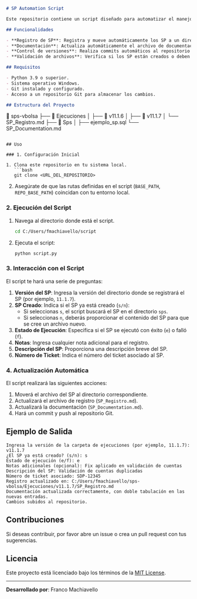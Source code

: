 ```markdown
# SP Automation Script

Este repositorio contiene un script diseñado para automatizar el manejo de Stored Procedures (SP), incluyendo su registro, documentación y control de versiones en un entorno de desarrollo estructurado.

## Funcionalidades

- **Registro de SP**: Registra y mueve automáticamente los SP a un directorio organizado.
- **Documentación**: Actualiza automáticamente el archivo de documentación de SP con las descripciones y tickets asociados.
- **Control de versiones**: Realiza commits automáticos al repositorio Git, manteniendo un historial de cambios actualizado.
- **Validación de archivos**: Verifica si los SP están creados o deben generarse, evitando conflictos con archivos duplicados.

## Requisitos

- Python 3.9 o superior.
- Sistema operativo Windows.
- Git instalado y configurado.
- Acceso a un repositorio Git para almacenar los cambios.

## Estructura del Proyecto
```

📂 sps-vbolsa
├── 📂 Ejecuciones
│ ├── 📂 v11.1.6
│ ├── 📂 v11.1.7
│ └── SP_Registro.md
├── 📂 Sps
│ ├── ejemplo_sp.sql
└── SP_Documentation.md

````

## Uso

### 1. Configuración Inicial

1. Clona este repositorio en tu sistema local.
   ```bash
   git clone <URL_DEL_REPOSITORIO>
````

2. Asegúrate de que las rutas definidas en el script (`BASE_PATH`, `REPO_BASE_PATH`) coincidan con tu entorno local.

### 2. Ejecución del Script

1. Navega al directorio donde está el script.
   ```bash
   cd C:/Users/fmachiavello/script
   ```
2. Ejecuta el script:
   ```bash
   python script.py
   ```

### 3. Interacción con el Script

El script te hará una serie de preguntas:

1. **Versión del SP**: Ingresa la versión del directorio donde se registrará el SP (por ejemplo, `11.1.7`).
2. **SP Creado**: Indica si el SP ya está creado (`s/n`):
   - Si seleccionas `s`, el script buscará el SP en el directorio `sps`.
   - Si seleccionas `n`, deberás proporcionar el contenido del SP para que se cree un archivo nuevo.
3. **Estado de Ejecución**: Especifica si el SP se ejecutó con éxito (`e`) o falló (`f`).
4. **Notas**: Ingresa cualquier nota adicional para el registro.
5. **Descripción del SP**: Proporciona una descripción breve del SP.
6. **Número de Ticket**: Indica el número del ticket asociado al SP.

### 4. Actualización Automática

El script realizará las siguientes acciones:

1. Moverá el archivo del SP al directorio correspondiente.
2. Actualizará el archivo de registro (`SP_Registro.md`).
3. Actualizará la documentación (`SP_Documentation.md`).
4. Hará un commit y push al repositorio Git.

## Ejemplo de Salida

```
Ingresa la versión de la carpeta de ejecuciones (por ejemplo, 11.1.7): v11.1.7
¿El SP ya está creado? (s/n): s
Estado de ejecución (e/f): e
Notas adicionales (opcional): Fix aplicado en validación de cuentas
Descripción del SP: Validación de cuentas duplicadas
Número de ticket asociado: SDP-12345
Registro actualizado en: C:/Users/fmachiavello/sps-vbolsa/Ejecuciones/v11.1.7/SP_Registro.md
Documentación actualizada correctamente, con doble tabulación en las nuevas entradas.
Cambios subidos al repositorio.
```

## Contribuciones

Si deseas contribuir, por favor abre un issue o crea un pull request con tus sugerencias.

## Licencia

Este proyecto está licenciado bajo los términos de la [MIT License](LICENSE).

---

**Desarrollado por**: Franco Machiavello

```

```
